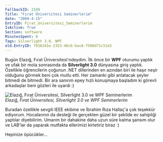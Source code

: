 ```yaml
---
FallbackID: 2349
Title: "Fırat Üniversitesi Seminerlerim"
date: "2009-4-15"
EntryID: Firat_Universitesi_Seminerlerim
IsActive: True
Section: software
MinutesSpent: 0
Tags: Silverlight 3.0, WPF
old.EntryID: 7916241e-2353-46c6-bac6-f560d71c51e5
---
```

Bugün Elazığ, Fırat Üniversitesi'ndeydim. İlk önce bir **WPF** oturumu
yaptık ve ufak bir mola sonrasında da **Silverlight 3.0** dünyasına
giriş yaptık. Özellikle öğrencilerin çoğunun .NET dillerinden en azından
biri ile haşır neşir olduğunu görmek beni çok mutlu etti. Her zamanki
gibi anlatacak şeyler bitmedi de bitmedi. Bir ara sanırım epey hızlı
konuşmaya başladım ki görevli arkadaşlar beni gözleri ile uyardı :)

![Elazığ, Fırat Üniversitesi, Silverlight 3.0 ve WPF
Seminerlerim](media/Firat_Universitesi_Seminerlerim/14042009_1.jpg)\
*Elazığ, Fırat Üniversitesi, Silverlight 3.0 ve WPF Seminerlerim*

Buradan özellikle sevgili IEEE ekibine ve İbrahim Rıza Hallaç'a çok
teşekkür ediyorum. Hocalarının da desteği ile gerçekten güzel bir
şekilde ev sahipliği yaptılar diyebilirim. Umarım bir dahakine daha uzun
süre kalma şansım olur ve LAB'lar da yaparak mutfakta ellerimizi
kirletiriz biraz :)

Hepinize öpücükler...


